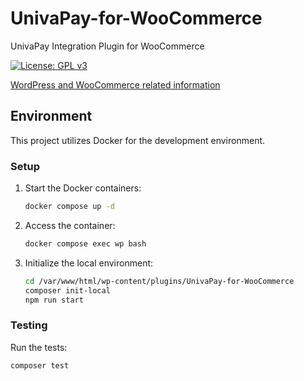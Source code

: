 # UnivaPay-for-WooCommerce
UnivaPay Integration Plugin for WooCommerce

[![License: GPL v3](https://img.shields.io/badge/License-GPLv3-blue.svg)](https://www.gnu.org/licenses/gpl-3.0)

[WordPress and WooCommerce related information](./UnivaPay-for-WooCommerce/readme.txt)

## Environment

This project utilizes Docker for the development environment.

### Setup

1. Start the Docker containers:
    ```sh
    docker compose up -d
    ```

2. Access the container:
    ```sh
    docker compose exec wp bash
    ```

3. Initialize the local environment:
    ```sh
    cd /var/www/html/wp-content/plugins/UnivaPay-for-WooCommerce
    composer init-local
    npm run start
    ```

### Testing

Run the tests:
```sh
composer test
```


